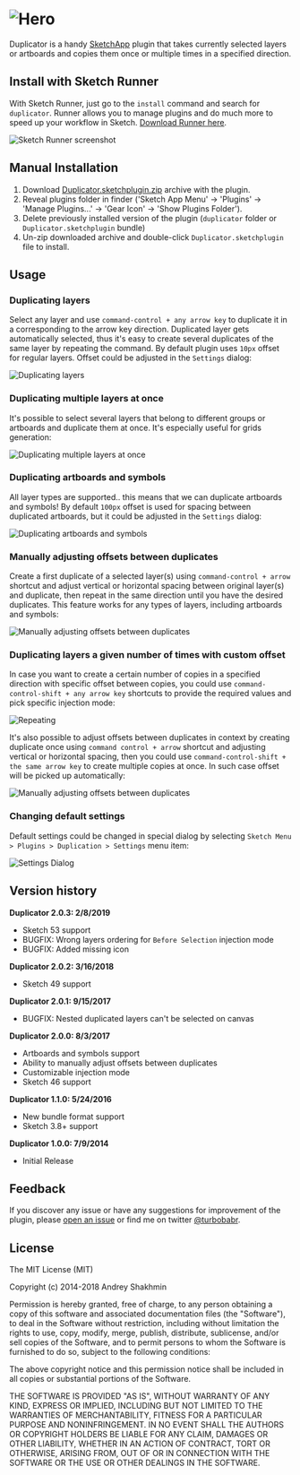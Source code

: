 ![Hero](docs/hero-logo.png?raw=true "Logo")
===========

Duplicator is a handy [SketchApp](http://bohemiancoding.com/sketch/) plugin that takes currently selected layers or artboards and copies them once or multiple times in a specified direction.

## Install with Sketch Runner
With Sketch Runner, just go to the `install` command and search for `duplicator`. Runner allows you to manage plugins and do much more to speed up your workflow in Sketch. [Download Runner here](http://www.sketchrunner.com).

![Sketch Runner screenshot](https://raw.githubusercontent.com/turbobabr/duplicator/master/docs/runner-installation.png)

## Manual Installation

1. Download [Duplicator.sketchplugin.zip](https://github.com/turbobabr/duplicator/releases/download/v2.0.3/Duplicator.sketchplugin.zip) archive with the plugin.
2. Reveal plugins folder in finder ('Sketch App Menu' -> 'Plugins' -> 'Manage Plugins...' -> 'Gear Icon' -> 'Show Plugins Folder').
3. Delete previously installed version of the plugin (`duplicator` folder or `Duplicator.sketchplugin` bundle)
4. Un-zip downloaded archive and double-click `Duplicator.sketchplugin` file to install.

## Usage

### Duplicating layers

Select any layer and use `command-control + any arrow key` to duplicate it in a corresponding to the arrow key direction. Duplicated layer gets automatically selected, thus it's easy to create several duplicates of the same layer by repeating the command. By default plugin uses `10px` offset for regular layers. Offset could be adjusted in the `Settings` dialog:

![Duplicating layers](docs/duplicating-layers.gif?raw=true)

### Duplicating multiple layers at once

It's possible to select several layers that belong to different groups or artboards and duplicate them at once. It's especially useful for grids generation:

![Duplicating multiple layers at once](docs/duplicating-multiple-layers-at-once.gif?raw=true)

### Duplicating artboards and symbols

All layer types are supported.. this means that we can duplicate artboards and symbols! By default `100px` offset is used for spacing between duplicated artboards, but it could be adjusted in the `Settings` dialog:

![Duplicating artboards and symbols](docs/duplicating-artboards-and-symbols.gif?raw=true)

### Manually adjusting offsets between duplicates

Create a first duplicate of a selected layer(s) using `command-control + arrow` shortcut and adjust vertical or horizontal spacing between original layer(s) and duplicate, then repeat in the same direction until you have the desired duplicates. This feature works for any types of layers, including artboards and symbols:

![Manually adjusting offsets between duplicates](docs/remembering-offsets.gif?raw=true)

### Duplicating layers a given number of times with custom offset

In case you want to create a certain number of copies in a specified direction with specific offset between copies, you could use `command-control-shift + any arrow key` shortcuts to provide the required values and pick specific injection mode:

![Repeating](docs/repeaters-custom-offsets.gif?raw=true)

It's also possible to adjust offsets between duplicates in context by creating duplicate once using `command control + arrow` shortcut and adjusting vertical or horizontal spacing, then you could use `command-control-shift + the same arrow key` to create multiple copies at once. In such case offset will be picked up automatically:

![Manually adjusting offsets between duplicates](docs/repeaters-adjusted-offsets.gif?raw=true)


### Changing default settings

Default settings could be changed in special dialog by selecting `Sketch Menu > Plugins > Duplication > Settings` menu item:

![Settings Dialog](docs/settings-dialog.png?raw=true)

## Version history

**Duplicator 2.0.3: 2/8/2019**
* Sketch 53 support
* BUGFIX: Wrong layers ordering for `Before Selection` injection mode 
* BUGFIX: Added missing icon

**Duplicator 2.0.2: 3/16/2018**
* Sketch 49 support

**Duplicator 2.0.1: 9/15/2017**
* BUGFIX: Nested duplicated layers can't be selected on canvas

**Duplicator 2.0.0: 8/3/2017**
* Artboards and symbols support
* Ability to manually adjust offsets between duplicates
* Customizable injection mode
* Sketch 46 support

**Duplicator 1.1.0: 5/24/2016**
* New bundle format support
* Sketch 3.8+ support

**Duplicator 1.0.0: 7/9/2014**
* Initial Release

## Feedback

If you discover  any issue or have any suggestions for improvement of the plugin, please [open an issue](https://github.com/turbobabr/duplicator/issues) or find me on twitter [@turbobabr](http://twitter.com/turbobabr).

## License

The MIT License (MIT)

Copyright (c) 2014-2018 Andrey Shakhmin

Permission is hereby granted, free of charge, to any person obtaining a copy of this software and associated documentation files (the "Software"), to deal in the Software without restriction, including without limitation the rights to use, copy, modify, merge, publish, distribute, sublicense, and/or sell copies of the Software, and to permit persons to whom the Software is furnished to do so, subject to the following conditions:

The above copyright notice and this permission notice shall be included in all copies or substantial portions of the Software.

THE SOFTWARE IS PROVIDED "AS IS", WITHOUT WARRANTY OF ANY KIND, EXPRESS OR IMPLIED, INCLUDING BUT NOT LIMITED TO THE WARRANTIES OF MERCHANTABILITY, FITNESS FOR A PARTICULAR PURPOSE AND NONINFRINGEMENT. IN NO EVENT SHALL THE AUTHORS OR COPYRIGHT HOLDERS BE LIABLE FOR ANY CLAIM, DAMAGES OR OTHER LIABILITY, WHETHER IN AN ACTION OF CONTRACT, TORT OR OTHERWISE, ARISING FROM, OUT OF OR IN CONNECTION WITH THE SOFTWARE OR THE USE OR OTHER DEALINGS IN THE SOFTWARE.